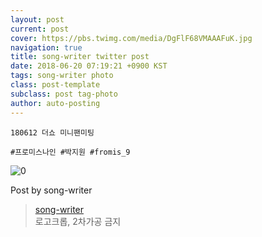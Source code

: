 ```yaml
---
layout: post
current: post
cover: https://pbs.twimg.com/media/DgFlF68VMAAAFuK.jpg
navigation: true
title: song-writer twitter post
date: 2018-06-20 07:19:21 +0900 KST
tags: song-writer photo
class: post-template
subclass: post tag-photo
author: auto-posting
---
```


```  
180612 더쇼 미니팬미팅  
  
#프로미스나인 #박지원 #fromis_9  

```

![0](https://pbs.twimg.com/media/DgFlF68VMAAAFuK.jpg)


Post by song-writer

> [song-writer](https://twitter.com/970929_love)  
  로고크롭, 2차가공 금지